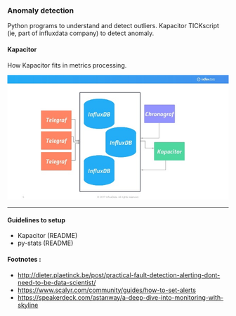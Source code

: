 ### Anomaly detection

Python programs to understand and detect outliers. Kapacitor TICKscript (ie, part of influxdata company) to detect anomaly.

#### Kapacitor

How Kapacitor fits in metrics processing.


![influxdata](influxdata.jpg)

-------------


#### Guidelines to setup
- Kapacitor (README)
- py-stats (README)

#### Footnotes :

- http://dieter.plaetinck.be/post/practical-fault-detection-alerting-dont-need-to-be-data-scientist/
- https://www.scalyr.com/community/guides/how-to-set-alerts
- https://speakerdeck.com/astanway/a-deep-dive-into-monitoring-with-skyline

